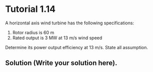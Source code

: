 # Tutorial 1.14

A horizontal axis wind turbine has the following specifications:

1. Rotor radius is 60 m
1. Rated output is 3 MW at 13 m/s wind speed

Determine its power output efficiency at 13 m/s.  State all assumption.

## Solution (Write your solution here).
